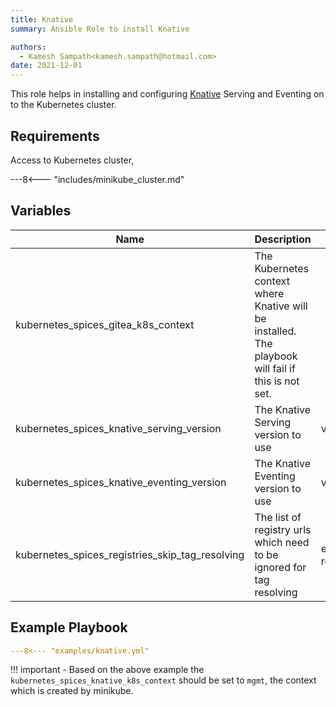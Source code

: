 ```yaml
---
title: Knative
summary: Ansible Role to install Knative

authors:
  - Kamesh Sampath<kamesh.sampath@hotmail.com>
date: 2021-12-01
---
```


This role helps in installing and configuring [Knative](https://knative.dev) Serving and Eventing on to the Kubernetes cluster.

## Requirements

Access to Kubernetes cluster,

---8<--- "includes/minikube_cluster.md"

## Variables

| Name  | Description | Default
| ----------- | ----------- | ---
| kubernetes_spices_gitea_k8s_context | The Kubernetes context where Knative will be installed. The playbook will fail if this is not set. |
| kubernetes_spices_knative_serving_version| The Knative Serving version to use| v1.0.0
| kubernetes_spices_knative_eventing_version| The Knative Eventing version to use | v1.0.0
| kubernetes_spices_registries_skip_tag_resolving| The list of registry urls which need to be ignored for tag resolving | example.com,example.org,test.com,test.org,ko.local,dev.local,localhost:5000,kind-registry.local:5000

## Example Playbook

```yaml
---8<--- "examples/knative.yml"
```

!!! important
    - Based on the above example the `kubernetes_spices_knative_k8s_context` should be set to `mgmt`, the context which is created by minikube.
